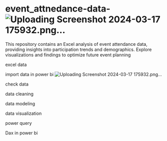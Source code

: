 # event_attnedance-data-![Uploading Screenshot 2024-03-17 175932.png…]()

This repository contains an Excel analysis of event
 attendance data, providing insights into participation trends and demographics. Explore visualizations and findings to optimize future event planning

excel data

import data in power bi ![Uploading Screenshot 2024-03-17 175932.png…]()


check data 

data cleaning 

data modeling 

data visualization  

power query  

Dax in power bi 
